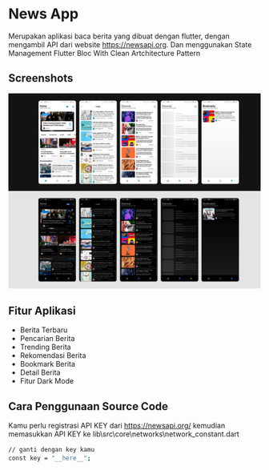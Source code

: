 
# News App

Merupakan aplikasi baca berita yang dibuat dengan flutter, dengan mengambil API dari website https://newsapi.org. Dan menggunakan State Management Flutter Bloc With Clean Artchitecture Pattern
## Screenshots

![App Screenshot](https://raw.githubusercontent.com/NorkusDev/news_app/master/lib/src/screenshoot/app_screenshoot.png)


## Fitur Aplikasi

- Berita Terbaru
- Pencarian Berita
- Trending Berita
- Rekomendasi Berita
- Bookmark Berita
- Detail Berita
- Fitur Dark Mode


## Cara Penggunaan Source Code

Kamu perlu registrasi API KEY dari https://newsapi.org/ kemudian memasukkan API KEY ke lib\src\core\networks\network_constant.dart

```bash
// ganti dengan key kamu
const key = "__here__";
```
    
